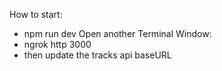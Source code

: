 How to start:
- npm run dev
Open another Terminal Window:
- ngrok http 3000
- then update the tracks api baseURL
